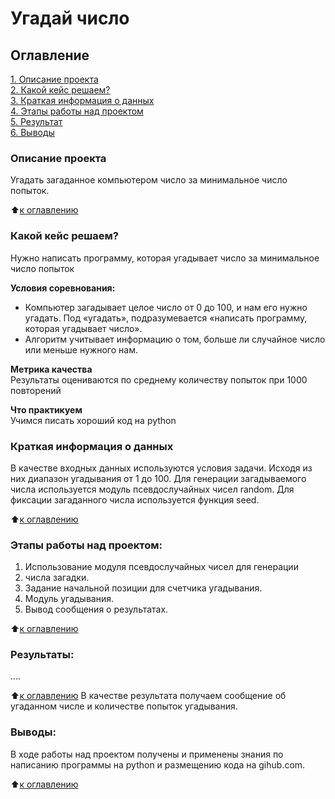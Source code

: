 # Угадай число

## Оглавление  
[1. Описание проекта](.README.md#Описание-проекта)  
[2. Какой кейс решаем?](.README.md#Какой-кейс-решаем)  
[3. Краткая информация о данных](.README.md#Краткая-информация-о-данных)  
[4. Этапы работы над проектом](.README.md#Этапы-работы-над-проектом)  
[5. Результат](.README.md#Результат)    
[6. Выводы](.README.md#Выводы) 

### Описание проекта    
Угадать загаданное компьютером число за минимальное число попыток.

:arrow_up:[к оглавлению](_)


### Какой кейс решаем?    
Нужно написать программу, которая угадывает число за минимальное число попыток

**Условия соревнования:**  
- Компьютер загадывает целое число от 0 до 100, и нам его нужно угадать. Под «угадать», подразумевается «написать программу, которая угадывает число».
- Алгоритм учитывает информацию о том, больше ли случайное число или меньше нужного нам.

**Метрика качества**     
Результаты оцениваются по среднему количеству попыток при 1000 повторений

**Что практикуем**     
Учимся писать хороший код на python


### Краткая информация о данных
В качестве входных данных используются условия задачи. Исходя из них диапазон угадывания от 1 до 100. Для генерации загадываемого числа используется модуль псевдослучайных чисел random. Для фиксации загаданного числа используется функция seed.
  
:arrow_up:[к оглавлению](.README.md#Оглавление)


### Этапы работы над проектом:  
1. Использование модуля псевдослучайных чисел для генерации 
2. числа загадки.
3. Задание начальной позиции для счетчика угадывания.
4. Модуль угадывания.
5. Вывод сообщения о результатах.

:arrow_up:[к оглавлению](.README.md#Оглавление)


### Результаты:  
....

:arrow_up:[к оглавлению](.README.md#Оглавление)
В качестве результата получаем сообщение об угаданном числе и количестве попыток угадывания.

### Выводы:  
В ходе работы над проектом получены и применены знания по написанию программы на python и размещению кода на gihub.com.

:arrow_up:[к оглавлению](.README.md#Оглавление)


